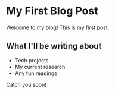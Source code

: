 # My First Blog Post

Welcome to my blog! This is my first post.

## What I'll be writing about

- Tech projects
- My current research
- Any fun readings

Catch you soon!
